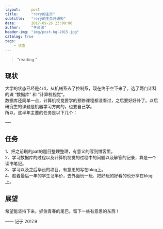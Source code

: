 ```yaml
---
layout:     post
title:      "rory的主页"
subtitle:   "rory的主页开通啦"
date:       2017-09-26 23:00:00
author:     "李彦瑞"
header-img: "img/post-bg-2015.jpg"
catalog: true
tags:
    - 状态
---
```


> “reading ”


## 现状

大学的状态已经是4/4，从机械系去了控制系，现在终于空下来了，选了两门计科的课 “数据库” 和 ”计算机视觉“。<br/>数据库还简单一点，计算机视觉要学的预修课程都没看过，之后要好好补了。以后研究生的课题是机器学习方向的，也要自己学。<br/>
所以，这半年主要的任务是以下几个：
<p id = "build"></p>
---

## 任务

1、把之前刷的pat的题目整理整理，有意义的写到博客里。<br/>
2、学习数据库的过程以及计算机视觉的过程中的问题以及解答的记录，算是一个读书笔记。<br/>
3、学习以及之后毕设的项目，有意思的写在blog上。<br/>
4、趁着最后一年的学生证半价，去外面玩一玩，把好玩的好看的也分享在blog上。<br/>


## 展望
希望能坚持下来，抓住青春的尾巴，留下一些有意思的东西！


——  记于 2017.9


